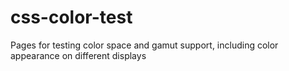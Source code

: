 # css-color-test
Pages for testing color space and gamut support, including color appearance on different displays
